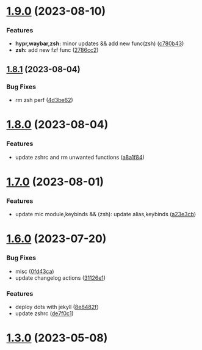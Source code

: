 # [1.9.0](https://github.com/aayushrathor/dotfiles/compare/v1.8.1...v1.9.0) (2023-08-10)


### Features

* **hypr,waybar,zsh:** minor updates && add new func(zsh) ([c780b43](https://github.com/aayushrathor/dotfiles/commit/c780b43d000be67939b78158d319aa769b52bda8))
* **zsh:** add new fzf func ([2786cc2](https://github.com/aayushrathor/dotfiles/commit/2786cc2641d8b5c941eaf041d16d4c48d6288b73))



## [1.8.1](https://github.com/aayushrathor/dotfiles/compare/v1.8.0...v1.8.1) (2023-08-04)


### Bug Fixes

* rm zsh perf ([4d3be62](https://github.com/aayushrathor/dotfiles/commit/4d3be625a7650bd5b874f9de709e8921f08fb017))



# [1.8.0](https://github.com/aayushrathor/dotfiles/compare/v1.7.0...v1.8.0) (2023-08-04)


### Features

* update zshrc and rm unwanted functions ([a8a1f84](https://github.com/aayushrathor/dotfiles/commit/a8a1f84cb70134c6bd656c433ef296c59bff39a6))



# [1.7.0](https://github.com/aayushrathor/dotfiles/compare/v1.6.0...v1.7.0) (2023-08-01)


### Features

* update mic module,keybinds && (zsh): update alias,keybinds ([a23e3cb](https://github.com/aayushrathor/dotfiles/commit/a23e3cb68e47efb148091c2981b7036c8cf2442d))



# [1.6.0](https://github.com/aayushrathor/dotfiles/compare/v1.4.0...v1.6.0) (2023-07-20)


### Bug Fixes

* misc ([0fd43ca](https://github.com/aayushrathor/dotfiles/commit/0fd43cac9dfe2edce625df4a44226b7c93a9290e))
* update changelog actions ([31126e1](https://github.com/aayushrathor/dotfiles/commit/31126e170d6dfac11982bbd9dcb8898fc0880126))


### Features

* deploy dots with jekyll ([8e8482f](https://github.com/aayushrathor/dotfiles/commit/8e8482f3a96c023558e3107b535af43b5d92de2a))
* update zshrc ([de7f0c1](https://github.com/aayushrathor/dotfiles/commit/de7f0c15bb011c876d5f653cbe2308c97c44f101))



# [1.3.0](https://github.com/aayushrathor/dotfiles/compare/v1.2.0...v1.3.0) (2023-05-08)



